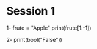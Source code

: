 
# Session 1
  1- 
    frute = "Apple"
    print(frute[1:-1])
    
  2- 
    print(bool("False"))
    
 
  
